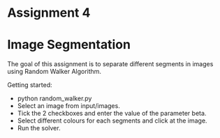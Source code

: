 # Assignment 4
# Image Segmentation

The goal of this assignment is to separate different segments in images using Random Walker Algorithm.

Getting started:
* python random_walker.py
* Select an image from input/images.
* Tick the 2 checkboxes and enter the value of the parameter beta.
* Select different colours for each segments and click at the image.
* Run the solver.